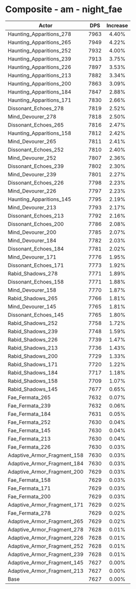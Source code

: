 # Composite - am - night_fae
| Actor | DPS | Increase |
|---|:---:|:---:|
|Haunting_Apparitions_278|7963|4.40%|
|Haunting_Apparitions_265|7949|4.22%|
|Haunting_Apparitions_252|7932|4.00%|
|Haunting_Apparitions_239|7913|3.75%|
|Haunting_Apparitions_226|7897|3.53%|
|Haunting_Apparitions_213|7882|3.34%|
|Haunting_Apparitions_200|7863|3.09%|
|Haunting_Apparitions_184|7847|2.88%|
|Haunting_Apparitions_171|7830|2.66%|
|Dissonant_Echoes_278|7819|2.52%|
|Mind_Devourer_278|7818|2.50%|
|Dissonant_Echoes_265|7816|2.47%|
|Haunting_Apparitions_158|7812|2.42%|
|Mind_Devourer_265|7811|2.41%|
|Dissonant_Echoes_252|7810|2.40%|
|Mind_Devourer_252|7807|2.36%|
|Dissonant_Echoes_239|7802|2.30%|
|Mind_Devourer_239|7801|2.27%|
|Dissonant_Echoes_226|7798|2.23%|
|Mind_Devourer_226|7797|2.23%|
|Haunting_Apparitions_145|7795|2.19%|
|Mind_Devourer_213|7793|2.17%|
|Dissonant_Echoes_213|7792|2.16%|
|Dissonant_Echoes_200|7786|2.08%|
|Mind_Devourer_200|7785|2.07%|
|Mind_Devourer_184|7782|2.03%|
|Dissonant_Echoes_184|7781|2.02%|
|Mind_Devourer_171|7776|1.95%|
|Dissonant_Echoes_171|7773|1.92%|
|Rabid_Shadows_278|7771|1.89%|
|Dissonant_Echoes_158|7771|1.88%|
|Mind_Devourer_158|7770|1.87%|
|Rabid_Shadows_265|7766|1.81%|
|Mind_Devourer_145|7765|1.81%|
|Dissonant_Echoes_145|7765|1.80%|
|Rabid_Shadows_252|7758|1.72%|
|Rabid_Shadows_239|7748|1.59%|
|Rabid_Shadows_226|7739|1.47%|
|Rabid_Shadows_213|7736|1.43%|
|Rabid_Shadows_200|7729|1.33%|
|Rabid_Shadows_171|7720|1.22%|
|Rabid_Shadows_184|7717|1.18%|
|Rabid_Shadows_158|7709|1.07%|
|Rabid_Shadows_145|7677|0.65%|
|Fae_Fermata_265|7632|0.07%|
|Fae_Fermata_239|7632|0.06%|
|Fae_Fermata_184|7631|0.05%|
|Fae_Fermata_252|7630|0.04%|
|Fae_Fermata_145|7630|0.04%|
|Fae_Fermata_213|7630|0.04%|
|Fae_Fermata_226|7630|0.03%|
|Adaptive_Armor_Fragment_158|7630|0.03%|
|Adaptive_Armor_Fragment_184|7630|0.03%|
|Adaptive_Armor_Fragment_200|7629|0.03%|
|Fae_Fermata_158|7629|0.03%|
|Fae_Fermata_171|7629|0.03%|
|Fae_Fermata_200|7629|0.03%|
|Adaptive_Armor_Fragment_171|7629|0.02%|
|Fae_Fermata_278|7629|0.02%|
|Adaptive_Armor_Fragment_265|7629|0.02%|
|Adaptive_Armor_Fragment_278|7628|0.01%|
|Adaptive_Armor_Fragment_226|7628|0.01%|
|Adaptive_Armor_Fragment_252|7628|0.01%|
|Adaptive_Armor_Fragment_239|7628|0.01%|
|Adaptive_Armor_Fragment_145|7627|0.00%|
|Adaptive_Armor_Fragment_213|7627|0.00%|
|Base|7627|0.00%|
